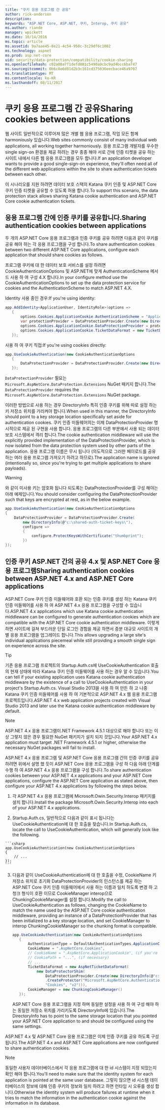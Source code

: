 ```yaml
---
title: "쿠키 응용 프로그램 간 공유"
author: rick-anderson
description: 
keywords: "ASP.NET Core, ASP.NET, 쿠키, Interop, 쿠키 공유"
ms.author: riande
manager: wpickett
ms.date: 10/14/2016
ms.topic: article
ms.assetid: 9a7aae45-8e21-4c54-950c-3c29df6c1082
ms.technology: aspnet
ms.prod: asp.net-core
uid: security/data-protection/compatibility/cookie-sharing
ms.openlocfilehash: c02a00a7f1defd081c5490a9cbc9ad4bcc6ba747
ms.sourcegitcommit: 0b6c8e6d81d2b3c161cd375036eecbace46a9707
ms.translationtype: MT
ms.contentlocale: ko-KR
ms.lasthandoff: 08/11/2017
---
```

# <a name="sharing-cookies-between-applications"></a><span data-ttu-id="f1ca1-103">쿠키 응용 프로그램 간 공유</span><span class="sxs-lookup"><span data-stu-id="f1ca1-103">Sharing cookies between applications</span></span>

<span data-ttu-id="f1ca1-104">웹 사이트 일반적으로 이루어져 많은 개별 웹 응용 프로그램, 작업 모든 함께 harmoniously 있습니다.</span><span class="sxs-lookup"><span data-stu-id="f1ca1-104">Web sites commonly consist of many individual web applications, all working together harmoniously.</span></span> <span data-ttu-id="f1ca1-105">응용 프로그램 개발자를 우수한 single sign-on 환경을 제공 하려는 경우 종종 해야 서로 간에 인증 티켓을 공유 하는 사이트 내에서 다른 웹 응용 프로그램을 모두 합니다.</span><span class="sxs-lookup"><span data-stu-id="f1ca1-105">If an application developer wants to provide a good single-sign-on experience, they'll often need all of the different web applications within the site to share authentication tickets between each other.</span></span>

<span data-ttu-id="f1ca1-106">이 시나리오를 지원 하려면 데이터 보호 스택의 Katana 쿠키 인증 및 ASP.NET Core 쿠키 인증 티켓을 공유할 수 있도록 허용 합니다.</span><span class="sxs-lookup"><span data-stu-id="f1ca1-106">To support this scenario, the data protection stack allows sharing Katana cookie authentication and ASP.NET Core cookie authentication tickets.</span></span>

## <a name="sharing-authentication-cookies-between-applications"></a><span data-ttu-id="f1ca1-107">응용 프로그램 간에 인증 쿠키를 공유합니다.</span><span class="sxs-lookup"><span data-stu-id="f1ca1-107">Sharing authentication cookies between applications</span></span>

<span data-ttu-id="f1ca1-108">두 개의 ASP.NET Core 응용 프로그램과 인증 쿠키를 공유 하려면 다음과 같이 쿠키를 공유 해야 하는 각 응용 프로그램을 구성 합니다.</span><span class="sxs-lookup"><span data-stu-id="f1ca1-108">To share authentication cookies between two different ASP.NET Core applications, configure each application that should share cookies as follows.</span></span>

<span data-ttu-id="f1ca1-109">프로그램 쿠키에 대 한 데이터 보호 서비스를 설정 하려면 CookieAuthenticationOptions 및 ASP.NET에 맞게 AuthenticationScheme 메서드 사용 하 여 구성 4.X 합니다.</span><span class="sxs-lookup"><span data-stu-id="f1ca1-109">In your configure method use the CookieAuthenticationOptions to set up the data protection service for cookies and the AuthenticationScheme to match ASP.NET 4.X.</span></span>

<span data-ttu-id="f1ca1-110">Identity 사용 중인 경우:</span><span class="sxs-lookup"><span data-stu-id="f1ca1-110">If you're using identity:</span></span>

```csharp
app.AddIdentity<ApplicationUser, IdentityRole>(options =>
   {
       options.Cookies.ApplicationCookie.AuthenticationScheme = "ApplicationCookie";
       var protectionProvider = DataProtectionProvider.Create(new DirectoryInfo(@"c:\shared-auth-ticket-keys\"));
       options.Cookies.ApplicationCookie.DataProtectionProvider = protectionProvider;
       options.Cookies.ApplicationCookie.TicketDataFormat = new TicketDataFormat(protectionProvider.CreateProtector("Microsoft.AspNetCore.Authentication.Cookies.CookieAuthenticationMiddleware", "Cookies", "v2"));
   });
   ```

<span data-ttu-id="f1ca1-111">사용 하 여 쿠키 직접:</span><span class="sxs-lookup"><span data-stu-id="f1ca1-111">If you're using cookies directly:</span></span>

```csharp
app.UseCookieAuthentication(new CookieAuthenticationOptions
   {
       DataProtectionProvider = DataProtectionProvider.Create(new DirectoryInfo(@"c:\shared-auth-ticket-keys\"))
   });
   ```
   
<span data-ttu-id="f1ca1-112">`DataProtectionProvider` 필요는 `Microsoft.AspNetCore.DataProtection.Extensions` NuGet 패키지 합니다.</span><span class="sxs-lookup"><span data-stu-id="f1ca1-112">The `DataProtectionProvider` requires the `Microsoft.AspNetCore.DataProtection.Extensions` NuGet package.</span></span>

<span data-ttu-id="f1ca1-113">이러한 방법으로 사용 하는 경우 DirectoryInfo 특히 인증 쿠키를 위해 따로 설정 하는 키 저장소 위치를 가리켜야 합니다.</span><span class="sxs-lookup"><span data-stu-id="f1ca1-113">When used in this manner, the DirectoryInfo should point to a key storage location specifically set aside for authentication cookies.</span></span> <span data-ttu-id="f1ca1-114">쿠키 인증 미들웨어의는 이제 DataProtectionProvider 명시적으로 제공 된 구현을 사용 합니다. 응용 프로그램의 다른 부분에서 사용 되는 데이터 보호 시스템에서 격리 합니다.</span><span class="sxs-lookup"><span data-stu-id="f1ca1-114">The cookie authentication middleware will use the explicitly provided implementation of the DataProtectionProvider, which is now isolated from the data protection system used by other parts of the application.</span></span> <span data-ttu-id="f1ca1-115">응용 프로그램 이름은 무시 됩니다 (의도적으로 그러한 페이로드를 공유 하는 여러 응용 프로그램 가져오기 하려고 하므로).</span><span class="sxs-lookup"><span data-stu-id="f1ca1-115">The application name is ignored (intentionally so, since you're trying to get multiple applications to share payloads).</span></span>

>[!WARNING]
><span data-ttu-id="f1ca1-116">와 같이 미사용 키는 암호화 됩니다 되도록는 DataProtectionProvider를 구성 해야는 아래 예제입니다.</span><span class="sxs-lookup"><span data-stu-id="f1ca1-116">You should consider configuring the DataProtectionProvider such that keys are encrypted at rest, as in the below example.</span></span>
>
>
>  ```csharp
>  app.UseCookieAuthentication(new CookieAuthenticationOptions
>  {
>      DataProtectionProvider = DataProtectionProvider.Create(
>          new DirectoryInfo(@"c:\shared-auth-ticket-keys\"),
>          configure =>
>          {
>              configure.ProtectKeysWithCertificate("thumbprint");
>          })
>  });
>  ```

## <a name="sharing-authentication-cookies-between-aspnet-4x-and-aspnet-core-applications"></a><span data-ttu-id="f1ca1-117">인증 쿠키 ASP.NET 간의 공유 4.x 및 ASP.NET Core 응용 프로그램</span><span class="sxs-lookup"><span data-stu-id="f1ca1-117">Sharing authentication cookies between ASP.NET 4.x and ASP.NET Core applications</span></span>

<span data-ttu-id="f1ca1-118">ASP.NET Core 쿠키 인증 미들웨어와 호환 되는 인증 쿠키를 생성 하는 Katana 쿠키 인증 미들웨어를 사용 하 여 ASP.NET 4.x 응용 프로그램을 구성할 수 있습니다.</span><span class="sxs-lookup"><span data-stu-id="f1ca1-118">ASP.NET 4.x applications which use Katana cookie authentication middleware can be configured to generate authentication cookies which are compatible with the ASP.NET Core cookie authentication middleware.</span></span> <span data-ttu-id="f1ca1-119">이렇게 하면 사이트에 걸쳐 부드러운 단일 로그인 경험을 제공 하면서 증분 대규모 사이트의 개별 응용 프로그램을 업그레이드 합니다.</span><span class="sxs-lookup"><span data-stu-id="f1ca1-119">This allows upgrading a large site's individual applications piecemeal while still providing a smooth single sign on experience across the site.</span></span>

>[!TIP]
> <span data-ttu-id="f1ca1-120">기존 응용 프로그램 프로젝트의 Startup.Auth.cs에 UseCookieAuthentication 호출의 현재 상태에 따라 Katana 쿠키 인증 미들웨어를 사용 하는 경우 알 수 있습니다.</span><span class="sxs-lookup"><span data-stu-id="f1ca1-120">You can tell if your existing application uses Katana cookie authentication middleware by the existence of a call to UseCookieAuthentication in your project's Startup.Auth.cs.</span></span> <span data-ttu-id="f1ca1-121">Visual Studio 2013을 사용 하 여 만든 하 고 나중 Katana 쿠키 인증 미들웨어를 사용 하 여 기본적으로 ASP.NET 4.x 웹 응용 프로그램 프로젝트입니다.</span><span class="sxs-lookup"><span data-stu-id="f1ca1-121">ASP.NET 4.x web application projects created with Visual Studio 2013 and later use the Katana cookie authentication middleware by default.</span></span>

> [!NOTE]
> <span data-ttu-id="f1ca1-122">ASP.NET 4.x 응용 프로그램이.NET Framework 4.5.1 대상으로 해야 합니다 또는 이상 그렇지 않은 경우 필요한 NuGet 패키지가 설치 되지 것입니다.</span><span class="sxs-lookup"><span data-stu-id="f1ca1-122">Your ASP.NET 4.x application must target .NET Framework 4.5.1 or higher, otherwise the necessary NuGet packages will fail to install.</span></span>

<span data-ttu-id="f1ca1-123">ASP.NET 4.x 응용 프로그램 및 ASP.NET Core 응용 프로그램 간의 인증 쿠키를 공유 하려면 위에서 설명 했 듯이 ASP.NET Core 응용 프로그램을 구성 하 다음 아래 단계를 수행 하 여 ASP.NET 4.x 응용 프로그램을 구성 합니다.</span><span class="sxs-lookup"><span data-stu-id="f1ca1-123">To share authentication cookies between your ASP.NET 4.x applications and your ASP.NET Core applications, configure the ASP.NET Core application as stated above, then configure your ASP.NET 4.x applications by following the steps below.</span></span>

1.  <span data-ttu-id="f1ca1-124">각 ASP.NET 4.x 응용 프로그램에 Microsoft.Owin.Security.Interop 패키지를 설치 합니다.</span><span class="sxs-lookup"><span data-stu-id="f1ca1-124">Install the package Microsoft.Owin.Security.Interop into each of your ASP.NET 4.x applications.</span></span>

2.   <span data-ttu-id="f1ca1-125">Startup.Auth.cs, 일반적으로 다음과 같이 표시 됩니다는 UseCookieAuthentication에 대 한 호출을 찾습니다.</span><span class="sxs-lookup"><span data-stu-id="f1ca1-125">In Startup.Auth.cs, locate the call to UseCookieAuthentication, which will generally look like the following.</span></span>

    ```csharp
    app.UseCookieAuthentication(new CookieAuthenticationOptions
    {
        // ...
    });
    ```
    
3.  <span data-ttu-id="f1ca1-126">다음과 같이 UseCookieAuthentication에 대 한 호출을 수정, CookieName 키 저장소 위치로 초기화 DataProtectionProvider의 인스턴스를 제공 하는 ASP.NET Core 쿠키 인증 미들웨어에서 사용 하는 이름과 일치 하도록 변경 하 고 청크 형식이 호환 이므로 CookieManager interop으로 ChunkingCookieManager를 설정 합니다.</span><span class="sxs-lookup"><span data-stu-id="f1ca1-126">Modify the call to UseCookieAuthentication as follows, changing the CookieName to match the name used by the ASP.NET Core cookie authentication middleware, providing an instance of a DataProtectionProvider that has been initialized to a key storage location, and set CookieManager to interop ChunkingCookieManager so the chunking format is compatible.</span></span>

    ```csharp
    app.UseCookieAuthentication(new CookieAuthenticationOptions
       {
           AuthenticationType = DefaultAuthenticationTypes.ApplicationCookie,
           CookieName = ".AspNetCore.Cookies",
           // CookieName = ".AspNetCore.ApplicationCookie", (if you're using identity)
           // CookiePath = "...", (if necessary)
           // ...
           TicketDataFormat = new AspNetTicketDataFormat(
               new DataProtectorShim(
                   DataProtectionProvider.Create(new DirectoryInfo(@"c:\shared-auth-ticket-keys\"))
                   .CreateProtector("Microsoft.AspNetCore.Authentication.Cookies.CookieAuthenticationMiddleware",
                   "Cookies", "v2"))),
           CookieManager = new ChunkingCookieManager()
       });
       ```
    <span data-ttu-id="f1ca1-127">ASP.NET Core 응용 프로그램을 지정 하며 동일한 설정을 사용 하 여 구성 해야 하는 동일한 저장소 위치를 가리키도록 DirectoryInfo에 있습니다.</span><span class="sxs-lookup"><span data-stu-id="f1ca1-127">The DirectoryInfo has to point to the same storage location that you pointed your ASP.NET Core application to and should be configured using the same settings.</span></span>

<span data-ttu-id="f1ca1-128">ASP.NET 4.x 및 ASP.NET Core 응용 프로그램은 이제 인증 쿠키를 공유 하도록 구성 됩니다.</span><span class="sxs-lookup"><span data-stu-id="f1ca1-128">The ASP.NET 4.x and ASP.NET Core applications are now configured to share authentication cookies.</span></span>

> [!NOTE]
> <span data-ttu-id="f1ca1-129">동일한 사용자 데이터베이스에서 각 응용 프로그램에 대 한 id 시스템이 지정 되었는지 확인 해야 합니다.</span><span class="sxs-lookup"><span data-stu-id="f1ca1-129">You'll need to make sure that the identity system for each application is pointed at the same user database.</span></span> <span data-ttu-id="f1ca1-130">그렇지 않으면 id 시스템 데이터베이스의 정보에 대해 인증 쿠키의 정보와 일치 하려고 하면 런타임 시 오류를 생성 합니다.</span><span class="sxs-lookup"><span data-stu-id="f1ca1-130">Otherwise the identity system will produce failures at runtime when it tries to match the information in the authentication cookie against the information in its database.</span></span>
